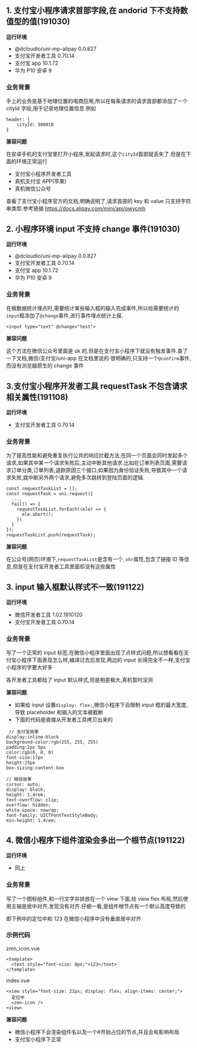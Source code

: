 ## 1. 支付宝小程序请求首部字段,在 andorid 下不支持数值型的值(191030)

**运行环境**

- @dcloudio/uni-mp-alipay 0.0.827
- 支付宝开发者工具 0.70.14
- 支付宝 app 10.1.72
- 华为 P10 安卓 9

### 业务背景

手上的业务是基于地理位置的电商应用,所以在每条请求的请求首部都添加了一个 cityId 字段,用于记录地理位置信息.例如

```
header: {
    cityId: 500010
}
```

**兼容问题**

在安卓手机的支付宝里打开小程序,发起请求时,这个`cityId`首部就丢失了.但是在下面的环境正常运行

- 支付宝小程序开发者工具
- 真机支付宝 APP(苹果)
- 真机微信公众号

查看了支付宝小程序官方的文档,明确说明了,请求首部的 key 和 value 只支持字符串类型.参考链接 https://docs.alipay.com/mini/api/owycmh

## 2. 小程序环境 input 不支持 change 事件(191030)

**运行环境**

- @dcloudio/uni-mp-alipay 0.0.827
- 支付宝开发者工具 0.70.14
- 支付宝 app 10.1.72
- 华为 P10 安卓 9

### 业务背景

在做数据统计埋点时,需要统计某些输入框的输入完成事件,所以给需要统计的`input`框添加了`@change`事件,进行事件埋点统计上报.

```
<input type="text" @change="test">
```

**兼容问题**

这个方法在微信公众号里面是 ok 的,但是在支付宝小程序下就没有触发事件.查了一下文档,微信/支付宝/uni-app 在文档里说的 很明确的,只支持一个`@confirm`事件,而没有浏览器原生的 change 事件

## 3.支付宝小程序开发者工具 requestTask 不包含请求相关属性(191108)

**运行环境**

- 支付宝开发者工具 0.70.14

### 业务背景

为了提高性能和避免重复执行公共的响应拦截方法,在同一个页面会同时发起多个请求,如果其中某一个请求失败后,主动中断其他请求.比如在订单列表页面,需要请求订单分类,订单列表,退款原因三个接口,如果因为身份验证失败,导致其中一个请求失败,就中断另外两个请求,避免多次跳转到登陆页面的逻辑.

```
const requestTaskList = [];
const requestTask = uni.request({
  ...,
  fail() => {
    requestTaskList.forEach((ele) => {
      ele.abort();
    })
  }
});
requestTaskList.push(requestTask);
```

**兼容问题**

在公众号(网页)环境下,`requestTaskList`是含有一个`_xhr`属性,包含了链接 ID 等信息,但是在支付宝开发者工具里面却没有这些属性

## 3. input 输入框默认样式不一致(191122)

**运行环境**

- 微信开发者工具 1.02.1910120
- 支付宝开发者工具 0.70.14

### 业务背景

写了一个正常的 input 标签,在微信小程序里面出现了点样式问题,所以想看看在支付宝小程序下面表现怎么样,编译过去后发现,两边的 input 长得完全不一样,支付宝小程序的字要大好多

各开发者工具都给了 input 默认样式,但是相差极大,真机暂时没测

**兼容问题**

- 如果给 input 设置`display: flex;`,微信小程序下会限制 input 框的最大宽度,导致 placeholder 和输入的文本被截断
- 下面的代码是直接从开发者工具拷贝出来的

```
 // 支付宝效果
display:inline-block
background-color:rgb(255, 255, 255)
padding:2px 5px
color:rgb(0, 0, 0)
font-size:17px
height:25px
box-sizing:content-box

// 微信效果
cursor: auto;
display: block;
height: 1.4rem;
text-overflow: clip;
overflow: hidden;
white-space: nowrap;
font-family: UICTFontTextStyleBody;
min-height: 1.4rem;
```

## 4. 微信小程序下组件渲染会多出一个根节点(191122)

**运行环境**

- 同上

### 业务背景

写了一个图标组件,和一行文字并排放在一个 view 下面,给 view flex 布局,然后使用主轴是居中对齐,发现没有对齐.仔细一看,是组件根节点有一个默认高度导致的

即下例中的定位中和 123 在微信小程序中没有垂直居中对齐

### 示例代码

zmn_icon.vue

```
<template>
  <text style="font-size: 8px;">123</text>
</template>
```

index.vue

```
<view style="font-size: 22px; display: flex; align-items: center;">
  定位中
  <zmn-icon />
<view>
```

**兼容问题**

- 微信小程序下会渲染组件名以及一个#开始占位的节点,并且会有影响布局
- 支付宝小程序下正常
